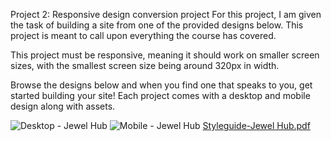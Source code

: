 Project 2: Responsive design conversion project
For this project, I am given the task of building a site from one of the provided designs below. This project is meant to call upon everything the course has covered. 

This project must be responsive, meaning it should work on smaller screen sizes, with the smallest screen size being around 320px in width.

Browse the designs below and when you find one that speaks to you, get started building your site! Each project comes with a desktop and mobile design along with assets.

![Desktop - Jewel Hub](https://user-images.githubusercontent.com/64050143/130867296-5d4c8896-0bf1-4ba7-b6cc-03c0066448cd.jpg)
![Mobile - Jewel Hub](https://user-images.githubusercontent.com/64050143/130867304-31112a4b-1edf-4a1f-a09d-aea174bd5643.jpg)
[Styleguide-Jewel Hub.pdf](https://github.com/akshay-sinha-1/Juno-/files/7050017/Styleguide-Jewel.Hub.pdf)
